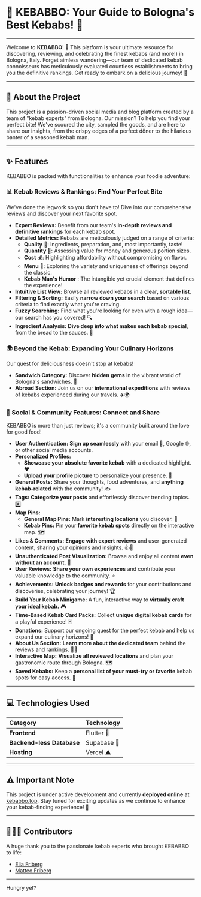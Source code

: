 # 🍢 KEBABBO: Your Guide to Bologna's Best Kebabs! 📍

---

Welcome to **KEBABBO**! 🌟 This platform is your ultimate resource for discovering, reviewing, and celebrating the finest kebabs (and more!) in Bologna, Italy. Forget aimless wandering—our team of dedicated kebab connoisseurs has meticulously evaluated countless establishments to bring you the definitive rankings. Get ready to embark on a delicious journey! 🤤

---

## 🧐 About the Project

This project is a passion-driven social media and blog platform created by a team of "kebab experts" from Bologna. Our mission? To help you find your perfect bite! We've scoured the city, sampled the goods, and are here to share our insights, from the crispy edges of a perfect döner to the hilarious banter of a seasoned kebab man.

---

## ✨ Features

KEBABBO is packed with functionalities to enhance your foodie adventure:

### 📊 Kebab Reviews & Rankings: Find Your Perfect Bite

We've done the legwork so you don't have to! Dive into our comprehensive reviews and discover your next favorite spot.

* **Expert Reviews:** Benefit from our team's **in-depth reviews and definitive rankings** for each kebab spot.
* **Detailed Metrics:** Kebabs are meticulously judged on a range of criteria:
  * **Quality** 🥇: Ingredients, preparation, and, most importantly, taste!
  * **Quantity** 📏: Assessing value for money and generous portion sizes.
  * **Cost** 💰: Highlighting affordability without compromising on flavor.
  * **Menu** 📜: Exploring the variety and uniqueness of offerings beyond the classic.
  * **Kebab Man's Humor** : The intangible yet crucial element that defines the experience!
* **Intuitive List View:** Browse all reviewed kebabs in a **clear, sortable list.**
* **Filtering & Sorting:** Easily **narrow down your search** based on various criteria to find exactly what you're craving.
* **Fuzzy Searching:** Find what you're looking for even with a rough idea—our search has you covered! 🔍
* **Ingredient Analysis:** **Dive deep into what makes each kebab special**, from the bread to the sauces. 🧪

### 🌍 Beyond the Kebab: Expanding Your Culinary Horizons

Our quest for deliciousness doesn't stop at kebabs!

* **Sandwich Category:** Discover **hidden gems** in the vibrant world of Bologna's sandwiches. 🥖
* **Abroad Section:** Join us on our **international expeditions** with reviews of kebabs experienced during our travels. ✈️🌍

### 🤝 Social & Community Features: Connect and Share

KEBABBO is more than just reviews; it's a community built around the love for good food!

* **User Authentication:** **Sign up seamlessly** with your email 📧, Google 🌐, or other social media accounts.
* **Personalized Profiles:**
  * **Showcase your absolute favorite kebab** with a dedicated highlight. ❤️
  * **Upload your profile picture** to personalize your presence. 📸
* **General Posts:** Share your thoughts, food adventures, and **anything kebab-related** with the community! ✍️
* **Tags:** **Categorize your posts** and effortlessly discover trending topics. #️⃣
* **Map Pins:**
  * **General Map Pins:** Mark **interesting locations** you discover. 📍
  * **Kebab Pins:** Pin your **favorite kebab spots** directly on the interactive map. 🗺️
* **Likes & Comments:** **Engage with expert reviews** and user-generated content, sharing your opinions and insights. 👍💬
* **Unauthenticated Post Visualization:** Browse and enjoy all content **even without an account.** 👀
* **User Reviews:** **Share your own experiences** and contribute your valuable knowledge to the community. ⭐
* **Achievements:** **Unlock badges and rewards** for your contributions and discoveries, celebrating your journey! 🏆
* **Build Your Kebab Minigame:** A fun, interactive way to **virtually craft your ideal kebab.** 🎮
* **Time-Based Kebab Card Packs:** Collect **unique digital kebab cards** for a playful experience! 🃏
* **Donations:** Support our ongoing quest for the perfect kebab and help us expand our culinary horizons! 🙏
* **About Us Section:** **Learn more about the dedicated team** behind the reviews and rankings. 🧑‍🔬
* **Interactive Map:** **Visualize all reviewed locations** and plan your gastronomic route through Bologna. 🗺️
* **Saved Kebabs:** Keep a **personal list of your must-try or favorite** kebab spots for easy access. 💾

---

## 💻 Technologies Used

| Category                | Technology      |
| :---------------------- | :-------------- |
| **Frontend** | Flutter 🦋      |
| **Backend-less Database** | Supabase 🍃     |
| **Hosting** | Vercel ▲        |

---

## ⚠️ Important Note

This project is under active development and currently **deployed online** at [kebabbo.top](https://kebabbo.top). Stay tuned for exciting updates as we continue to enhance your kebab-finding experience! 🚧

---

## 🧑‍🤝‍🧑 Contributors

A huge thank you to the passionate kebab experts who brought KEBABBO to life:

* [Elia Friberg](https://github.com/fri3erg)
* [Matteo Friberg](https://github.com/matteraggi)

---

Hungry yet?
